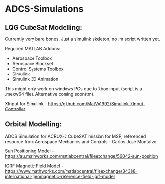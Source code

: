 # ADCS-Simulations

## LQG CubeSat Modelling:
Currently very bare bones. Just a simulink skeleton, no .m script written yet.

Required MATLAB Addons:
- Aerospace Toolbox
- Aerospace Blockset
- Control Systems Toolbox
- Simulink
- Simulink 3D Animation

This might only work on windows PCs due to Xbox input (script is a .mexw64 file). Alternative coming soon(tm).

XInput for Simulink - https://github.com/MatVo1992/Simulink-XInput-Controller

## Orbital Modelling:
ADCS Simulation for ACRUX-2 CubeSAT mission for MSP, referenced resource from Aerospace Mechanics and Controls - Carlos Jose Montalvo

Sun Positioning Model - https://au.mathworks.com/matlabcentral/fileexchange/56042-sun-position

IGRF Magnetic Field Model - https://www.mathworks.com/matlabcentral/fileexchange/34388-international-geomagnetic-reference-field-igrf-model
